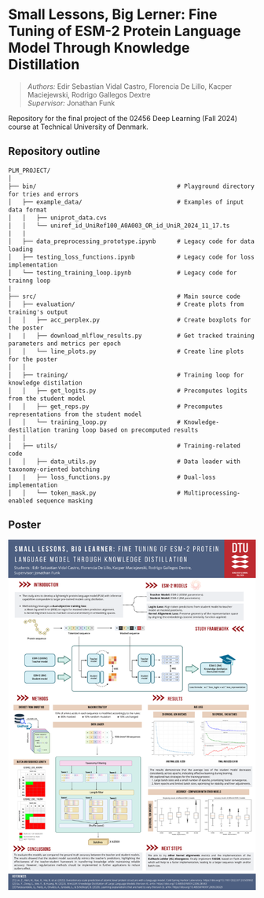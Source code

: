 # **Small Lessons, Big Lerner:** Fine Tuning of ESM-2 Protein Language Model Through Knowledge Distillation
> *Authors:* Edir Sebastian Vidal Castro, Florencia De Lillo, Kacper Maciejewski, Rodrigo Gallegos Dextre <br />
> *Supervisor:* Jonathan Funk <br />

Repository for the final project of the 02456 Deep Learning (Fall 2024) course at Technical University of Denmark.

## Repository outline
```
PLM_PROJECT/
│
├── bin/                                        # Playground directory for tries and errors
│   ├── example_data/                           # Examples of input data format
│   │   ├── uniprot_data.cvs
│   │   └── uniref_id_UniRef100_A0A003_OR_id_UniR_2024_11_17.ts
|   |
│   ├── data_preprocessing_prototype.ipynb      # Legacy code for data loading
│   ├── testing_loss_functions.ipynb            # Legacy code for loss implementation
│   └── testing_training_loop.ipynb             # Legacy code for trainng loop
|
├── src/                                        # Main source code
│   ├── evaluation/                             # Create plots from training's output
│   │   ├── acc_perplex.py                      # Create boxplots for the poster
|   |   ├── download_mlflow_results.py          # Get tracked training parameters and metrics per epoch
│   │   └── line_plots.py                       # Create line plots for the poster
│   │
│   ├── training/                               # Training loop for knowledge distilation
│   │   ├── get_logits.py                       # Precomputes logits from the student model
│   │   ├── get_reps.py                         # Precomputes representations from the student model
│   │   └── training_loop.py                    # Knowledge-destillation traning loop based on precomputed results
│   │
│   ├── utils/                                  # Training-related code
│   │   ├── data_utils.py                       # Data loader with taxonomy-oriented batching
|   |   ├── loss_functions.py                   # Dual-loss implementation
│   │   └── token_mask.py                       # Multiprocessing-enabled sequence masking
```

## Poster
![Project description](bin\img\poster.png)